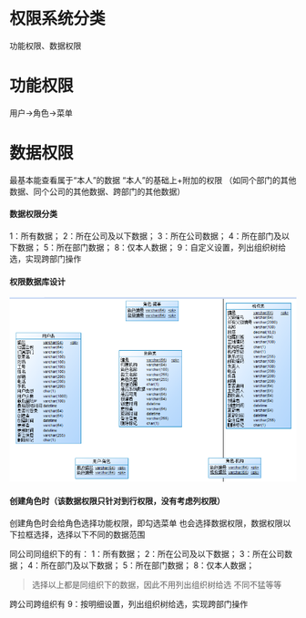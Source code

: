# 权限系统分类
功能权限、数据权限

# 功能权限
用户->角色->菜单

# 数据权限
最基本能查看属于“本人”的数据
“本人”的基础上+附加的权限
（如同个部门的其他数据、同个公司的其他数据、跨部门的其他数据）

#### 数据权限分类
1：所有数据；
2：所在公司及以下数据；
3：所在公司数据；
4：所在部门及以下数据；
5：所在部门数据；
8：仅本人数据；
9：自定义设置，列出组织树给选，实现跨部门操作

#### 权限数据库设计
![](/assets/quanxian.PNG)

#### 创建角色时（该数据权限只针对到行权限，没有考虑列权限）
创建角色时会给角色选择功能权限，即勾选菜单
也会选择数据权限，数据权限以下拉框选择，选择以下不同的数据范围

同公司同组织下的有：
1：所有数据；
2：所在公司及以下数据；
3：所在公司数据；
4：所在部门及以下数据；
5：所在部门数据；
8：仅本人数据；
> 选择以上都是同组织下的数据，因此不用列出组织树给选 不同不猛等等


跨公司跨组织有
9：按明细设置，列出组织树给选，实现跨部门操作






